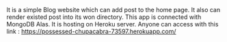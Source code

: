 It is a simple Blog website which can add post to the home page. 
It also can render existed post into its won directory.
This app is connected with MongoDB Alas.
It is hosting on Heroku server. Anyone can access with this link : https://possessed-chupacabra-73597.herokuapp.com/
